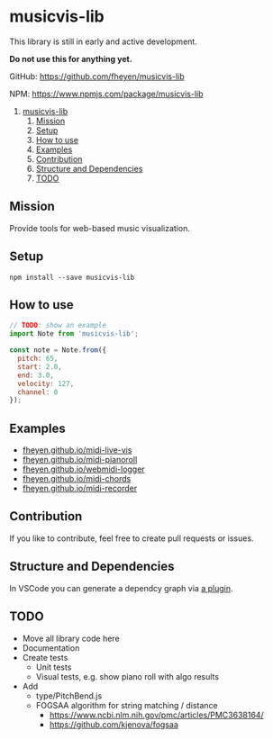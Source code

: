 # musicvis-lib

This library is still in early and active development.

**Do not use this for anything yet.**

GitHub: https://github.com/fheyen/musicvis-lib

NPM: https://www.npmjs.com/package/musicvis-lib

1. [musicvis-lib](#musicvis-lib)
   1. [Mission](#mission)
   2. [Setup](#setup)
   3. [How to use](#how-to-use)
   4. [Examples](#examples)
   5. [Contribution](#contribution)
   6. [Structure and Dependencies](#structure-and-dependencies)
   7. [TODO](#todo)

## Mission

Provide tools for web-based music visualization.

## Setup

`npm install --save musicvis-lib`

## How to use

```javascript
// TODO: show an example
import Note from 'musicvis-lib';

const note = Note.from({
  pitch: 65,
  start: 2.0,
  end: 3.0,
  velocity: 127,
  channel: 0
});
```

## Examples

- [fheyen.github.io/midi-live-vis](https://fheyen.github.io/midi-live-vis/)
- [fheyen.github.io/midi-pianoroll](https://fheyen.github.io/midi-pianoroll/)
- [fheyen.github.io/webmidi-logger](https://fheyen.github.io/webmidi-logger/)
- [fheyen.github.io/midi-chords](https://fheyen.github.io/midi-chords/)
- [fheyen.github.io/midi-recorder](https://fheyen.github.io/midi-recorder/)

## Contribution

If you like to contribute, feel free to create pull requests or issues.


## Structure and Dependencies

In VSCode you can generate a dependcy graph via [a plugin](https://marketplace.visualstudio.com/items?itemName=juanallo.vscode-dependency-cruiser).

## TODO

- Move all library code here
- Documentation
- Create tests
  - Unit tests
  - Visual tests, e.g. show piano roll with algo results
- Add
  - type/PitchBend.js
  - FOGSAA algorithm for string matching / distance
    - https://www.ncbi.nlm.nih.gov/pmc/articles/PMC3638164/
    - https://github.com/kjenova/fogsaa
